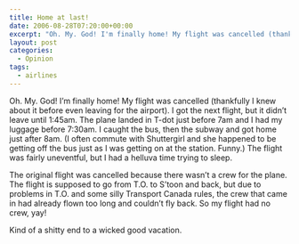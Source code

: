 ```yaml
---
title: Home at last!
date: 2006-08-28T07:20:00+00:00
excerpt: "Oh. My. God! I'm finally home! My flight was cancelled (thankfully I knew about it before even leaving for the"
layout: post
categories:
  - Opinion
tags:
  - airlines
---
```

Oh. My. God! I&#8217;m finally home! My flight was cancelled (thankfully I knew about it before even leaving for the airport). I got the next flight, but it didn&#8217;t leave until 1:45am. The plane landed in T-dot just before 7am and I had my luggage before 7:30am. I caught the bus, then the subway and got home just after 8am. (I often commute with Shuttergirl and she happened to be getting off the bus just as I was getting on at the station. Funny.) The flight was fairly uneventful, but I had a helluva time trying to sleep.

The original flight was cancelled because there wasn&#8217;t a crew for the plane. The flight is supposed to go from T.O. to S&#8217;toon and back, but due to problems in T.O. and some silly Transport Canada rules, the crew that came in had already flown too long and couldn&#8217;t fly back. So my flight had no crew, yay!

Kind of a shitty end to a wicked good vacation.